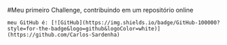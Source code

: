 #Meu primeiro Challenge, contribuindo em um repositório online
    
    meu GitHub é: [![GitHub](https://img.shields.io/badge/GitHub-100000?style=for-the-badge&logo=github&logoColor=white)](https://github.com/Carlos-Sardenha)